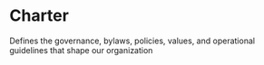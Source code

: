 # Charter
Defines the governance, bylaws, policies, values, and operational guidelines that shape our organization

